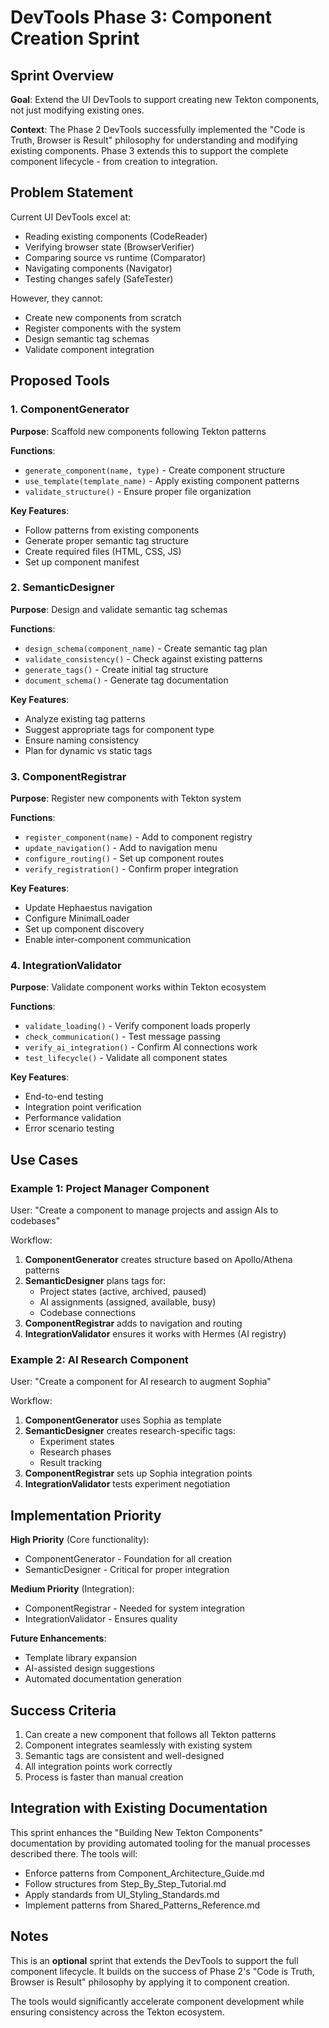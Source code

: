 # DevTools Phase 3: Component Creation Sprint

## Sprint Overview

**Goal**: Extend the UI DevTools to support creating new Tekton components, not just modifying existing ones.

**Context**: The Phase 2 DevTools successfully implemented the "Code is Truth, Browser is Result" philosophy for understanding and modifying existing components. Phase 3 extends this to support the complete component lifecycle - from creation to integration.

## Problem Statement

Current UI DevTools excel at:
- Reading existing components (CodeReader)
- Verifying browser state (BrowserVerifier)
- Comparing source vs runtime (Comparator)
- Navigating components (Navigator)
- Testing changes safely (SafeTester)

However, they cannot:
- Create new components from scratch
- Register components with the system
- Design semantic tag schemas
- Validate component integration

## Proposed Tools

### 1. ComponentGenerator
**Purpose**: Scaffold new components following Tekton patterns

**Functions**:
- `generate_component(name, type)` - Create component structure
- `use_template(template_name)` - Apply existing component patterns
- `validate_structure()` - Ensure proper file organization

**Key Features**:
- Follow patterns from existing components
- Generate proper semantic tag structure
- Create required files (HTML, CSS, JS)
- Set up component manifest

### 2. SemanticDesigner
**Purpose**: Design and validate semantic tag schemas

**Functions**:
- `design_schema(component_name)` - Create semantic tag plan
- `validate_consistency()` - Check against existing patterns
- `generate_tags()` - Create initial tag structure
- `document_schema()` - Generate tag documentation

**Key Features**:
- Analyze existing tag patterns
- Suggest appropriate tags for component type
- Ensure naming consistency
- Plan for dynamic vs static tags

### 3. ComponentRegistrar
**Purpose**: Register new components with Tekton system

**Functions**:
- `register_component(name)` - Add to component registry
- `update_navigation()` - Add to navigation menu
- `configure_routing()` - Set up component routes
- `verify_registration()` - Confirm proper integration

**Key Features**:
- Update Hephaestus navigation
- Configure MinimalLoader
- Set up component discovery
- Enable inter-component communication

### 4. IntegrationValidator
**Purpose**: Validate component works within Tekton ecosystem

**Functions**:
- `validate_loading()` - Verify component loads properly
- `check_communication()` - Test message passing
- `verify_ai_integration()` - Confirm AI connections work
- `test_lifecycle()` - Validate all component states

**Key Features**:
- End-to-end testing
- Integration point verification
- Performance validation
- Error scenario testing

## Use Cases

### Example 1: Project Manager Component
User: "Create a component to manage projects and assign AIs to codebases"

Workflow:
1. **ComponentGenerator** creates structure based on Apollo/Athena patterns
2. **SemanticDesigner** plans tags for:
   - Project states (active, archived, paused)
   - AI assignments (assigned, available, busy)
   - Codebase connections
3. **ComponentRegistrar** adds to navigation and routing
4. **IntegrationValidator** ensures it works with Hermes (AI registry)

### Example 2: AI Research Component
User: "Create a component for AI research to augment Sophia"

Workflow:
1. **ComponentGenerator** uses Sophia as template
2. **SemanticDesigner** creates research-specific tags:
   - Experiment states
   - Research phases
   - Result tracking
3. **ComponentRegistrar** sets up Sophia integration points
4. **IntegrationValidator** tests experiment negotiation

## Implementation Priority

**High Priority** (Core functionality):
- ComponentGenerator - Foundation for all creation
- SemanticDesigner - Critical for proper integration

**Medium Priority** (Integration):
- ComponentRegistrar - Needed for system integration
- IntegrationValidator - Ensures quality

**Future Enhancements**:
- Template library expansion
- AI-assisted design suggestions
- Automated documentation generation

## Success Criteria

1. Can create a new component that follows all Tekton patterns
2. Component integrates seamlessly with existing system
3. Semantic tags are consistent and well-designed
4. All integration points work correctly
5. Process is faster than manual creation

## Integration with Existing Documentation

This sprint enhances the "Building New Tekton Components" documentation by providing automated tooling for the manual processes described there. The tools will:
- Enforce patterns from Component_Architecture_Guide.md
- Follow structures from Step_By_Step_Tutorial.md
- Apply standards from UI_Styling_Standards.md
- Implement patterns from Shared_Patterns_Reference.md

## Notes

This is an **optional** sprint that extends the DevTools to support the full component lifecycle. It builds on the success of Phase 2's "Code is Truth, Browser is Result" philosophy by applying it to component creation.

The tools would significantly accelerate component development while ensuring consistency across the Tekton ecosystem.